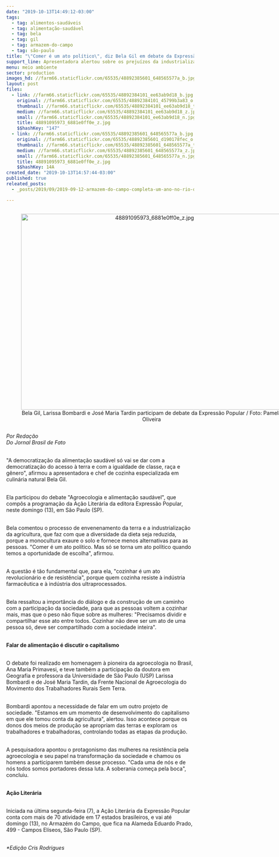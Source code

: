 ```yaml
---
date: "2019-10-13T14:49:12-03:00"
tags:
  - tag: alimentos-saudáveis
  - tag: alimentação-saudável
  - tag: bela
  - tag: gil
  - tag: armazem-do-campo
  - tag: são-paulo
title: "\"Comer é um ato político\", diz Bela Gil em debate da Expressão Popular"
support_line: Apresentadora alertou sobre os prejuízos da industrialização da agricultura e do envenenamento da terra
menu: meio ambiente
sector: production
images_hd: //farm66.staticflickr.com/65535/48892385601_648565577a_b.jpg
layout: post
files:
  - link: //farm66.staticflickr.com/65535/48892384101_ee63ab9d18_b.jpg
    original: //farm66.staticflickr.com/65535/48892384101_45799b3a83_o.jpg
    thumbnail: //farm66.staticflickr.com/65535/48892384101_ee63ab9d18_t.jpg
    medium: //farm66.staticflickr.com/65535/48892384101_ee63ab9d18_z.jpg
    small: //farm66.staticflickr.com/65535/48892384101_ee63ab9d18_n.jpg
    title: 48891095973_6881e0ff0e_z.jpg
    $$hashKey: "147"
  - link: //farm66.staticflickr.com/65535/48892385601_648565577a_b.jpg
    original: //farm66.staticflickr.com/65535/48892385601_d190178fec_o.jpg
    thumbnail: //farm66.staticflickr.com/65535/48892385601_648565577a_t.jpg
    medium: //farm66.staticflickr.com/65535/48892385601_648565577a_z.jpg
    small: //farm66.staticflickr.com/65535/48892385601_648565577a_n.jpg
    title: 48891095973_6881e0ff0e_z.jpg
    $$hashKey: 14A
created_date: "2019-10-13T14:57:44-03:00"
published: true
releated_posts:
  - _posts/2019/09/2019-09-12-armazem-do-campo-completa-um-ano-no-rio-de-janeiro-com-programacao-cultural.md

---
```

<div style="text-align:center">
<figure class="image" style="display:inline-block"><img alt="48891095973_6881e0ff0e_z.jpg" height="525" src="//farm66.staticflickr.com/65535/48892385601_648565577a_b.jpg" width="700" />
<figcaption>Bela Gil, Larissa Bombardi e Jos&eacute; Maria Tardin participam de debate da Express&atilde;o Popular / Foto: Pamela Oliveira</figcaption>
</figure>
</div>

<p><em>Por Reda&ccedil;&atilde;o<br />
Do Jornal Brasil de Fato</em></p>

<p><br />
&quot;A democratiza&ccedil;&atilde;o da alimenta&ccedil;&atilde;o saud&aacute;vel s&oacute; vai se dar com a democratiza&ccedil;&atilde;o do acesso &agrave; terra e com a igualdade de classe, ra&ccedil;a e g&ecirc;nero&quot;, afirmou a apresentadora e chef de cozinha especializada em culin&aacute;ria natural Bela Gil.</p>

<p><br />
Ela participou do debate &quot;Agroecologia e alimenta&ccedil;&atilde;o saud&aacute;vel&quot;, que comp&ocirc;s a programa&ccedil;&atilde;o da A&ccedil;&atilde;o Liter&aacute;ria da editora Express&atilde;o Popular, neste domingo (13), em S&atilde;o Paulo (SP).</p>

<p><br />
Bela comentou o processo de envenenamento da terra e a industrializa&ccedil;&atilde;o da agricultura, que faz com que a diversidade da dieta seja reduzida, porque a monocultura exaure o solo e fornece menos alternativas para as pessoas. &quot;Comer &eacute; um ato pol&iacute;tico. Mas s&oacute; se torna um ato pol&iacute;tico quando temos a oportunidade de escolha&quot;, afirmou.</p>

<p><br />
A quest&atilde;o &eacute; t&atilde;o fundamental que, para ela, &quot;cozinhar &eacute; um ato revolucion&aacute;rio e de resist&ecirc;ncia&quot;, porque quem cozinha resiste &agrave; ind&uacute;stria farmac&ecirc;utica e &agrave; ind&uacute;stria dos ultraprocessados.&nbsp;</p>

<p><br />
Bela ressaltou a import&acirc;ncia do di&aacute;logo e da constru&ccedil;&atilde;o de um caminho com a participa&ccedil;&atilde;o da sociedade, para que as pessoas voltem a cozinhar mais, mas que o peso n&atilde;o fique sobre as mulheres: &quot;Precisamos dividir e compartilhar esse ato entre todos. Cozinhar n&atilde;o deve ser um ato de uma pessoa s&oacute;, deve ser compartilhado com a sociedade inteira&quot;.</p>

<p><br />
<strong>Falar de alimenta&ccedil;&atilde;o &eacute; discutir o capitalismo</strong></p>

<p><br />
O debate foi realizado em homenagem &agrave; pioneira da agroecologia no Brasil, Ana Maria Primavesi, e teve tamb&eacute;m a participa&ccedil;&atilde;o da doutora em Geografia e professora da Universidade de S&atilde;o Paulo (USP) Larissa Bombardi e de Jos&eacute; Maria Tardin, da Frente Nacional de Agroecologia do Movimento dos Trabalhadores Rurais Sem Terra.</p>

<p><br />
Bombardi apontou a necessidade de falar em um outro projeto de sociedade. &quot;Estamos em um momento de desenvolvimento do capitalismo em que ele tomou conta da agricultura&quot;, alertou. Isso acontece porque os donos dos meios de produ&ccedil;&atilde;o se apropriam das terras e exploram os trabalhadores e trabalhadoras, controlando todas as etapas da produ&ccedil;&atilde;o.</p>

<p><br />
A pesquisadora apontou o protagonismo das mulheres na resist&ecirc;ncia pela agroecologia e seu papel na transforma&ccedil;&atilde;o da sociedade e chamou os homens a participarem tamb&eacute;m desse processo. &quot;Cada uma de n&oacute;s e de n&oacute;s todos somos portadores dessa luta. A soberania come&ccedil;a pela boca&quot;, concluiu.</p>

<p><br />
<strong>A&ccedil;&atilde;o Liter&aacute;ria</strong></p>

<p><br />
Iniciada na &uacute;ltima segunda-feira (7), a A&ccedil;&atilde;o Liter&aacute;ria da Express&atilde;o Popular conta com mais de 70 atividade em 17 estados brasileiros, e vai at&eacute; domingo (13), no Armaz&eacute;m do Campo, que fica na Alameda Eduardo Prado, 499 - Campos El&iacute;seos, S&atilde;o Paulo (SP).</p>

<p><br />
<em>*Edi&ccedil;&atilde;o&nbsp;Cris Rodrigues</em></p>
